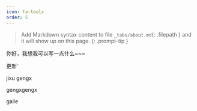 ```yaml
---
icon: fa-tools
order: 5
---
```


> Add Markdown syntax content to file `_tabs/about.md`{: .filepath } and it will show up on this page.
{: .prompt-tip }





你好，我想我可以写一点什么~~~



更新`



jixu gengx

gengxgengx

gaile

